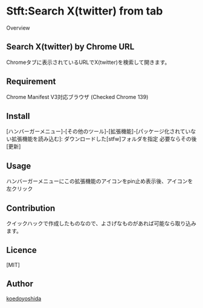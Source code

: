 Stft:Search X(twitter) from tab
====

Overview

## Search X(twitter) by Chrome URL
Chromeタブに表示されているURLでX(twitter)を検索して開きます。

## Requirement
Chrome Manifest V3対応ブラウザ (Checked Chrome 139)

## Install
[ハンバーガーメニュー]-[その他のツール]-[拡張機能]-[パッケージ化されていない拡張機能を読み込む]:
ダウンロードした[stfw]フォルダを指定
必要ならその後[更新]

## Usage
ハンバーガーメニューにこの拡張機能のアイコンをpin止め表示後、アイコンを左クリック

## Contribution
クイックハックで作成したものなので、よさげなものがあれば可能なら取り込みます。

## Licence
[MIT]

## Author
[koedoyoshida](https://github.com/koedoyoshida)

